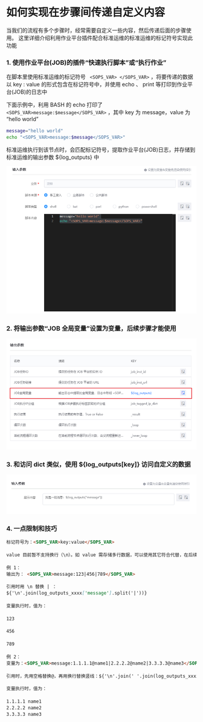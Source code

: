 # 如何实现在步骤间传递自定义内容

当我们的流程有多个步骤时，经常需要自定义一些内容，然后传递后面的步骤使用。
这里详细介绍利用作业平台插件配合标准运维的标准运维的标记符号实现此功能

### 1. 使用作业平台(JOB)的插件“快速执行脚本”或“执行作业”

在脚本里使用标准运维的标记符号 ` <SOPS_VAR> </SOPS_VAR>` ，将要传递的数据以 key : value 的形式包含在标记符号中，并使用 echo 、 print 等打印到作业平台(JOB)的日志中

下面示例中，利用 BASH 的 echo 打印了`<SOPS_VAR>message:$message</SOPS_VAR>` ，其中 key 为 message，value 为 “hello world”

```bash
message="hello world"
echo "<SOPS_VAR>message:$message</SOPS_VAR>"
```

标准运维执行到该节点时，会匹配标记符号，提取作业平台(JOB)日志，并存储到标准运维的输出参数 ${log_outputs} 中

![脚本打印变量](../assets/image-20220920211357646.png)

### 2. 将输出参数“JOB 全局变量”设置为变量，后续步骤才能使用

![设置输出为变量](../assets/image-20220920211053691-1663754936964.png)

### 3. 和访问 dict 类似，使用 $\{log_outputs[key]} 访问自定义的数据

![引用](../assets/image-20220920212428667.png)

### 4. 一点限制和技巧

```markdown
标记符号为：<SOPS_VAR>key:value</SOPS_VAR>

value 目前暂不支持换行（\n）。如 value 需存储多行数据，可以使用其它符合代替，在后续变量引用中，再使用 python 的替换语法使用。

例 1：
输出为： <SOPS_VAR>message:123|456|789</SOPS_VAR>

引用时用 \n 替换 | ：
${'\n'.join(log_outputs_xxxx['message'].split('|'))}

变量执行时，值为：

123

456

789

例 2：
变量为：<SOPS_VAR>message:1.1.1.1@name1|2.2.2.2@name2|3.3.3.3@name3</SOPS_VAR>

引用时，先用空格替换@，再用换行替换竖线：${'\n'.join(' '.join(log_outputs_xxxx['message'].split('@')).split('|'))}

变量执行时，值为：

1.1.1.1 name1
2.2.2.2 name2
3.3.3.3 name3
```
